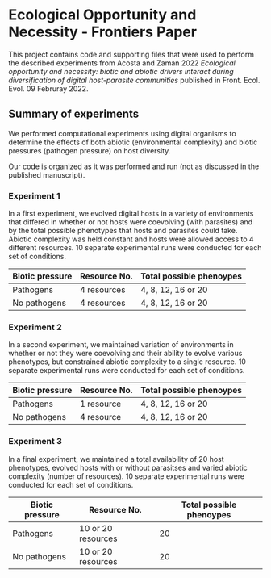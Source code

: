 # Ecological Opportunity and Necessity - Frontiers Paper

This project contains code and supporting files that were used to perform the described experiments from Acosta and Zaman 2022 *Ecological opportunity and necessity: biotic and abiotic drivers interact during diversification of digital host-parasite communities* published in Front. Ecol. Evol. 09 Februray 2022. 

## Summary of experiments

We performed computational experiments using digital organisms to determine the effects 
of both abiotic (environmental complexity) and biotic pressures (pathogen pressure) on
host diversity. 

Our code is organized as it was performed and run (not as discussed in the published manuscript). 

### Experiment 1

In a first experiment, we evolved digital hosts in a variety of environments that differed
in whether or not hosts were coevolving (with parasites) and by the total possible phenotypes
that hosts and parasites could take. Abiotic complexity was held constant and hosts were
allowed access to 4 different resources. 10 separate experimental runs were conducted for each 
set of conditions.

| Biotic pressure      | Resource No. | Total possible phenoypes |
| -------------------- | ------------ | -------------------------|
| Pathogens            | 4 resources  | 4, 8, 12, 16 or 20       |
| No pathogens         | 4 resources  | 4, 8, 12, 16 or 20       |


### Experiment 2

In a second experiment, we maintained variation of environments in whether or not they were coevolving and
their ability to evolve various phenotypes, but constrained abiotic complexity to a single resource.
10 separate experimental runs were conducted for each set of conditions.

| Biotic pressure      | Resource No. | Total possible phenoypes |
| -------------------- | ------------ | -------------------------|
| Pathogens            | 1 resource   | 4, 8, 12, 16 or 20       |
| No pathogens         | 4 resource   | 4, 8, 12, 16 or 20       |

### Experiment 3

In a final experiment, we maintained a total availability of 20 host phenotypes, evolved hosts with or without
parasitses and varied abiotic complexity (number of resources). 10 separate experimental runs were 
conducted for each set of conditions.

| Biotic pressure      | Resource No. | Total possible phenoypes |
| -------------------- | ------------ | -------------------------|
| Pathogens            | 10 or 20 resources | 20       |
| No pathogens         | 10 or 20 resources | 20       |

 
